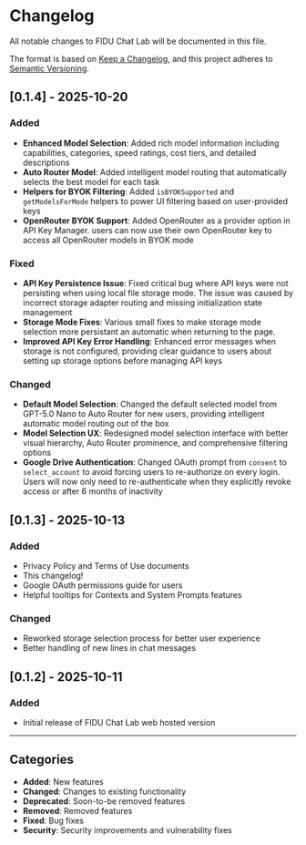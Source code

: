 # Changelog

All notable changes to FIDU Chat Lab will be documented in this file.

The format is based on [Keep a Changelog](https://keepachangelog.com/en/1.0.0/),
and this project adheres to [Semantic Versioning](https://semver.org/spec/v2.0.0.html).

## [0.1.4] - 2025-10-20

### Added

- **Enhanced Model Selection**: Added rich model information including capabilities, categories, speed ratings, cost tiers, and detailed descriptions
- **Auto Router Model**: Added intelligent model routing that automatically selects the best model for each task
- **Helpers for BYOK Filtering**: Added `isBYOKSupported` and `getModelsForMode` helpers to power UI filtering based on user-provided keys
- **OpenRouter BYOK Support**: Added OpenRouter as a provider option in API Key Manager. users can now use their own OpenRouter key to access all OpenRouter models in BYOK mode

### Fixed

- **API Key Persistence Issue**: Fixed critical bug where API keys were not persisting when using local file storage mode. The issue was caused by incorrect storage adapter routing and missing initialization state management
- **Storage Mode Fixes**: Various small fixes to make storage mode selection more persistant an automatic when returning to the page. 
- **Improved API Key Error Handling**: Enhanced error messages when storage is not configured, providing clear guidance to users about setting up storage options before managing API keys



### Changed
- **Default Model Selection**: Changed the default selected model from GPT-5.0 Nano to Auto Router for new users, providing intelligent automatic model routing out of the box
- **Model Selection UX**: Redesigned model selection interface with better visual hierarchy, Auto Router prominence, and comprehensive filtering options
- **Google Drive Authentication**: Changed OAuth prompt from `consent` to `select_account` to avoid forcing users to re-authorize on every login. Users will now only need to re-authenticate when they explicitly revoke access or after 6 months of inactivity

## [0.1.3] - 2025-10-13

### Added
- Privacy Policy and Terms of Use documents
- This changelog!
- Google OAuth permissions guide for users
- Helpful tooltips for Contexts and System Prompts features

### Changed
- Reworked storage selection process for better user experience
- Better handling of new lines in chat messages

## [0.1.2] - 2025-10-11

### Added
- Initial release of FIDU Chat Lab web hosted version

---

## Categories

- **Added**: New features
- **Changed**: Changes to existing functionality
- **Deprecated**: Soon-to-be removed features
- **Removed**: Removed features
- **Fixed**: Bug fixes
- **Security**: Security improvements and vulnerability fixes

